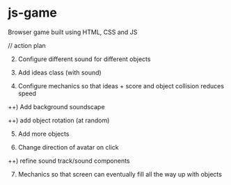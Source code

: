 # js-game

Browser game built using HTML, CSS and JS

// action plan

<!-- pre) change score styling -->

<!-- ) decide on main avatar -->

<!-- 1. Add 3 different objects -->

2. Configure different sound for different objects

3. Add ideas class (with sound)

4. Configure mechanics so that ideas + score and object collision reduces speed

++) Add background soundscape

++) add object rotation (at random)

5. Add more objects

6. Change direction of avatar on click

++) refine sound track/sound components

7. Mechanics so that screen can eventually fill all the way up with objects
